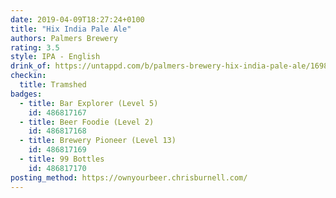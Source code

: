 ```yaml
---
date: 2019-04-09T18:27:24+0100
title: "Hix India Pale Ale"
authors: Palmers Brewery
rating: 3.5
style: IPA - English
drink_of: https://untappd.com/b/palmers-brewery-hix-india-pale-ale/169820
checkin:
  title: Tramshed
badges:
  - title: Bar Explorer (Level 5)
    id: 486817167
  - title: Beer Foodie (Level 2)
    id: 486817168
  - title: Brewery Pioneer (Level 13)
    id: 486817169
  - title: 99 Bottles
    id: 486817170
posting_method: https://ownyourbeer.chrisburnell.com/
---
```

